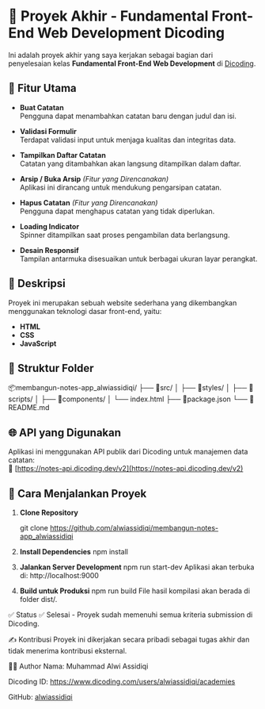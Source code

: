# 🎯 Proyek Akhir - Fundamental Front-End Web Development Dicoding

Ini adalah proyek akhir yang saya kerjakan sebagai bagian dari penyelesaian kelas **Fundamental Front-End Web Development** di [Dicoding](https://www.dicoding.com/).

## 🚀 Fitur Utama

- **Buat Catatan**  
  Pengguna dapat menambahkan catatan baru dengan judul dan isi.
  
- **Validasi Formulir**  
  Terdapat validasi input untuk menjaga kualitas dan integritas data.

- **Tampilkan Daftar Catatan**  
  Catatan yang ditambahkan akan langsung ditampilkan dalam daftar.

- **Arsip / Buka Arsip** *(Fitur yang Direncanakan)*  
  Aplikasi ini dirancang untuk mendukung pengarsipan catatan.

- **Hapus Catatan** *(Fitur yang Direncanakan)*  
  Pengguna dapat menghapus catatan yang tidak diperlukan.

- **Loading Indicator**  
  Spinner ditampilkan saat proses pengambilan data berlangsung.

- **Desain Responsif**  
  Tampilan antarmuka disesuaikan untuk berbagai ukuran layar perangkat.

## 📝 Deskripsi

Proyek ini merupakan sebuah website sederhana yang dikembangkan menggunakan teknologi dasar front-end, yaitu:

- **HTML**
- **CSS**
- **JavaScript**

## 📁 Struktur Folder

📦membangun-notes-app_alwiassidiqi/
├── 📁src/
│ ├── 📁styles/
│ ├── 📁scripts/
│ ├── 📁components/
│ └── index.html
├── 📄package.json
└── 📄README.md

## 🌐 API yang Digunakan

Aplikasi ini menggunakan API publik dari Dicoding untuk manajemen data catatan:  
🔗 [https://notes-api.dicoding.dev/v2](https://notes-api.dicoding.dev/v2)

## 🧪 Cara Menjalankan Proyek

1. **Clone Repository**

   git clone https://github.com/alwiassidiqi/membangun-notes-app_alwiassidiqi

2. **Install Dependencies**
   npm install

4. **Jalankan Server Development**
   npm run start-dev
   Aplikasi akan terbuka di: http://localhost:9000

4. **Build untuk Produksi**
   npm run build
   File hasil kompilasi akan berada di folder dist/.

✅ Status
✅ Selesai - Proyek sudah memenuhi semua kriteria submission di Dicoding.

✍️ Kontribusi
Proyek ini dikerjakan secara pribadi sebagai tugas akhir dan tidak menerima kontribusi eksternal.

🧑‍💻 Author
Nama: Muhammad Alwi Assidiqi

Dicoding ID: https://www.dicoding.com/users/alwiassidiqi/academies

GitHub: [alwiassidiqi](https://github.com/alwiassidiqi/)
